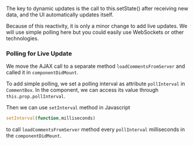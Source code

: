 The key to dynamic updates is the call to this.setState() after receiving new data, and the UI automatically updates itself. 

Because of this reactivity, it is only a minor change to add live updates. We will use simple polling here but you could easily 
use WebSockets or other technologies.

### Polling for Live Update

We move the AJAX call to a separate method `loadCommentsFromServer` and called it in `componentDidMount`.

To add simple polling, we set a polling interval as attribute `pollInterval` in `CommentBox`. In the component, we can access its value through 
`this.prop.pollInterval`. 

Then we can use `setInterval` method in Javascript

```js
setInterval(function,milliseconds)
```

to call `loadCommentsFromServer` method every `pollInterval` milliseconds in the `componentDidMount`.








